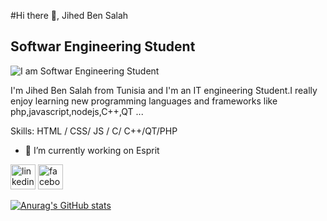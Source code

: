 #Hi there 👋, Jihed Ben Salah
## Softwar Engineering Student
![I am Softwar Engineering Student](https://whileinfo.ma/wp-content/uploads/2020/06/agence-intelligence.jpg)

I'm Jihed Ben Salah from Tunisia and I'm an IT engineering Student.I really enjoy learning new programming languages and frameworks like php,javascript,nodejs,C++,QT ...

Skills: HTML / CSS/ JS / C/ C++/QT/PHP 

- 🔭 I’m currently working on Esprit 


[<img src='https://cdn.jsdelivr.net/npm/simple-icons@3.0.1/icons/linkedin.svg' alt='linkedin' height='40'>](https://www.linkedin.com/in/ben-salah-jihed-1150331a1/)  [<img src='https://cdn.jsdelivr.net/npm/simple-icons@3.0.1/icons/facebook.svg' alt='facebook' height='40'>](https://www.facebook.com/jihad.bensalah.7/)  







[![Anurag's GitHub stats](https://github-readme-stats.vercel.app/api?username=Jihed)](https://github.com/anuraghazra/github-readme-stats)
